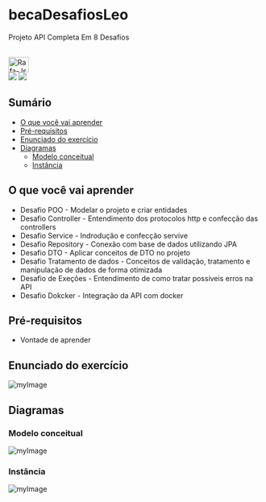 # becaDesafiosLeo
Projeto API Completa Em 8 Desafios

</div>
<div style="display: inline_block"><br>
  <img align="center" alt="Rafa-Js" height="30" width="40" src="https://img.shields.io/badge/Java-ED8B00?style=for-the-badge&logo=java&logoColor=white">
  
</div>

<div> 
  <a href="https://www.instagram.com/hilarioleozinho/?hl=pt" target="_blank"><img src="https://img.shields.io/badge/-Instagram-%23E4405F?style=for-the-badge&logo=instagram&logoColor=white" target="_blank"></a>
 	<a href="https://www.linkedin.com/in/leonardoanalistadesuporte/" target="_blank"><img src="https://img.shields.io/badge/-LinkedIn-%230077B5?style=for-the-badge&logo=linkedin&logoColor=white" target="_blank"></a> 
</div>

## Sumário
- [O que você vai aprender](#O-que-você-vai-aprender)
- [Pré-requisitos](#Pré-requisitos)
- [Enunciado do exercício](#Enunciado-do-exercício)
- [Diagramas](#Diagramas)
  - [Modelo conceitual](#Modelo-conceitual)
  - [Instância](#Instância)

## O que você vai aprender
- Desafio POO - Modelar o projeto e criar entidades
- Desafio Controller - Entendimento dos protocolos http e confecção das controllers
- Desafio Service - Indrodução e confecção servive
- Desafio Repository - Conexão com base de dados utilizando JPA
- Desafio DTO - Aplicar conceitos de DTO no projeto
- Desafio Tratamento de dados - Conceitos de validação, tratamento e manipulação de dados de forma otimizada 
- Desafio de Exeções - Entendimento de como tratar possiveis erros na API
- Desafio Dokcker - Integração da API com docker

## Pré-requisitos

- Vontade de aprender

## Enunciado do exercício

![myImage](https://github.com/Leonardohilariogithub/becaDesafiosLeo/blob/main/enuciado.PNG)

## Diagramas

### Modelo conceitual

![myImage](https://github.com/Leonardohilariogithub/becaDesafiosLeo/blob/main/modelo.PNG)

### Instância

![myImage](https://github.com/Leonardohilariogithub/becaDesafiosLeo/blob/main/instancias.PNG)
